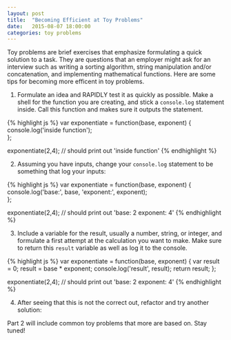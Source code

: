 ```yaml
---
layout: post
title:  "Becoming Efficient at Toy Problems"
date:   2015-08-07 18:00:00
categories: toy problems
---
```

Toy problems are brief exercises that emphasize formulating a quick solution to a task. They are questions 
that an employer might ask for an interview such as writing a sorting algorithm, string manipulation and/or
concatenation, and implementing mathematical functions. Here are some tips for becoming more efficent
in toy problems.

1) Formulate an idea and RAPIDLY test it as quickly as possible. Make a shell for the function you are 
creating, and stick a `console.log` statement inside. Call this function and makes sure it outputs the
statement.

{% highlight js %}
var exponentiate = function(base, exponent) {
  console.log('inside function');  
};

exponentiate(2,4); // should print out 'inside function'
{% endhighlight %}

2) Assuming you have inputs, change your `console.log` statement to be something that log your inputs:


{% highlight js %}
var exponentiate = function(base, exponent) {
  console.log('base:', base, 'exponent:', exponent);  
};

exponentiate(2,4); // should print out 'base: 2 exponent: 4'
{% endhighlight %}

3) Include a variable for the result, usually a number, string, or integer, and formulate a first attempt at the calculation you want to make. Make sure to return this `result` variable as well as log it to the console.

{% highlight js %}
var exponentiate = function(base, exponent) {
  var result = 0;
  result = base * exponent;
  console.log('result', result);
  return result;
};

exponentiate(2,4); // should print out 'base: 2 exponent: 4'
{% endhighlight %}

4) After seeing that this is not the correct out, refactor and try another solution:

Part 2 will include common toy problems that more are based on. Stay tuned!



[jekyll]:      http://jekyllrb.com
[jekyll-gh]:   https://github.com/jekyll/jekyll
[jekyll-help]: https://github.com/jekyll/jekyll-help